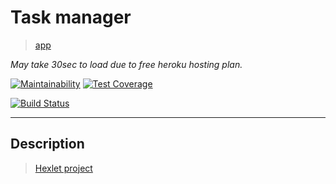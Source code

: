 # Task manager
> [app](https://aethra-task-manager.herokuapp.com/)

*May take 30sec to load due to free heroku hosting plan.*

[![Maintainability](https://api.codeclimate.com/v1/badges/f002db60ec856a2efe3d/maintainability)](https://codeclimate.com/github/AndreyMork/task-manager/maintainability)
[![Test Coverage](https://api.codeclimate.com/v1/badges/f002db60ec856a2efe3d/test_coverage)](https://codeclimate.com/github/AndreyMork/task-manager/test_coverage)

[![Build Status](https://travis-ci.org/AndreyMork/task-manager.svg?branch=master)](https://travis-ci.org/AndreyMork/task-manager)
***
## Description
> [Hexlet project](https://ru.hexlet.io/projects)
